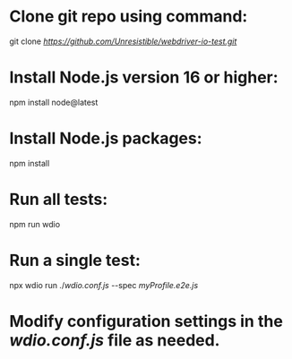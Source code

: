 # Clone git repo using command:
git clone *https://github.com/Unresistible/webdriver-io-test.git*

# Install Node.js version 16 or higher:
npm install node@latest

# Install Node.js packages:
npm install

# Run all tests:
npm run wdio

# Run a single test:
npx wdio run ./*wdio.conf.js* --spec *myProfile.e2e.js*

# Modify configuration settings in the *wdio.conf.js* file as needed.